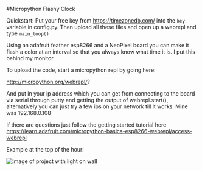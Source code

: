 #Micropython Flashy Clock

Quickstart: Put your free key from https://timezonedb.com/ into the `key` variable in config.py. Then upload all these files and open up a webrepl and type `main_loop()`

Using an adafruit feather esp8266 and a NeoPixel board you can make it flash a color at an interval so that you always know what time it is. I put this behind my monitor. 

To upload the code, start a micropython repl by going here:

http://micropython.org/webrepl/?

And put in your ip address which you can get from connecting to the board via serial through putty and getting the output of webrepl.start(), alternatively you can just try a few ips on your network till it works. Mine was 192.168.0.108 

If there are questions just follow the getting started tutorial here https://learn.adafruit.com/micropython-basics-esp8266-webrepl/access-webrepl

Example at the top of the hour:

![image of project with light on wall](https://media.giphy.com/media/tPRepiQ9dNGKc/giphy.gif)

